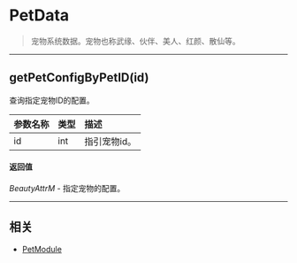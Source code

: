 # PetData

> 宠物系统数据。宠物也称武缘、伙伴、美人、红颜、散仙等。

---

## getPetConfigByPetID(id)
查询指定宠物ID的配置。

|参数名称|类型|描述|
|:---|:---|:---|
|id|int|指引宠物id。|

#### 返回值
_BeautyAttrM_ - 指定宠物的配置。

---

## 相关
* [PetModule](//classes/PetModule.html 'PetModule')